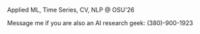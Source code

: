 Applied ML, Time Series, CV, NLP @ OSU'26

Message me if you are also an AI research geek: (380)-900-1923
